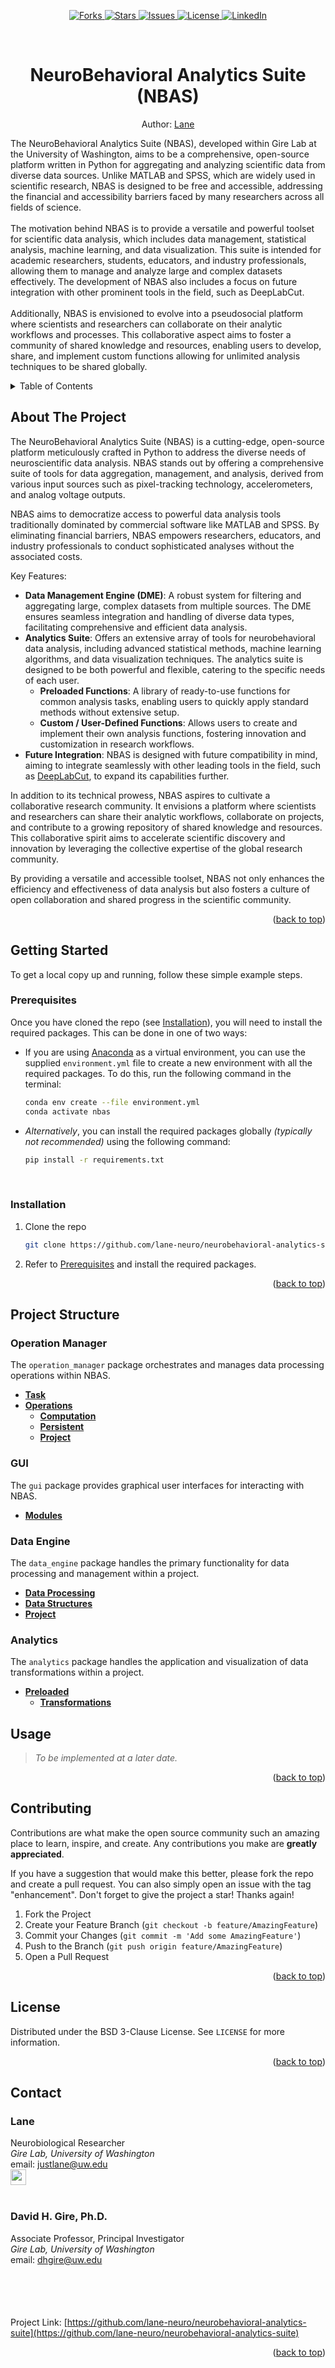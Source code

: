 <a name="readme-top"></a>

<!-- PROJECT SHIELDS -->
<!-- Using markdown "reference style" links for readability. -->
<!--
[![Contributors][contributors-shield]][contributors-url]
-->
<p align="center">
  <a href="https://github.com/lane-neuro/neurobehavioral-analytics-suite/network/members">
    <img src="https://img.shields.io/github/forks/lane-neuro/neurobehavioral-analytics-suite.svg?style=for-the-badge" alt="Forks">
  </a>
  <a href="https://github.com/lane-neuro/neurobehavioral-analytics-suite/stargazers">
    <img src="https://img.shields.io/github/stars/lane-neuro/neurobehavioral-analytics-suite.svg?style=for-the-badge" alt="Stars">
  </a>
  <a href="https://github.com/lane-neuro/neurobehavioral-analytics-suite/issues">
    <img src="https://img.shields.io/github/issues/lane-neuro/neurobehavioral-analytics-suite.svg?style=for-the-badge" alt="Issues">
  </a>
  <a href="https://github.com/lane-neuro/neurobehavioral-analytics-suite/blob/main/LICENSE">
    <img src="https://img.shields.io/github/license/lane-neuro/neurobehavioral-analytics-suite.svg?style=for-the-badge" alt="License">
  </a>
  <a href="https://linkedin.com/in/lane14">
    <img src="https://img.shields.io/badge/-LinkedIn-black.svg?style=for-the-badge&logo=linkedin&colorB=555" alt="LinkedIn">
  </a>
</p>

<!-- PROJECT LOGO -->
<br />
<div align="center">
  <!--
  <a href="https://github.com/lane-neuro/neurobehavioral-analytics-suite">
    <img src="images/logo.png" alt="Logo" width="80" height="80">
  </a>
  -->
  <h1>NeuroBehavioral Analytics Suite (NBAS)</h1>
  <p>Author: <a href="#contact">Lane</a></p>
  <p align="left">
    The NeuroBehavioral Analytics Suite (NBAS), developed within Gire Lab at the University of Washington, aims to be a comprehensive, open-source platform written in Python for aggregating and analyzing scientific data from diverse data sources. Unlike MATLAB and SPSS, which are widely used in scientific research, NBAS is designed to be free and accessible, addressing the financial and accessibility barriers faced by many researchers across all fields of science.
    <br /><br />
    The motivation behind NBAS is to provide a versatile and powerful toolset for scientific data analysis, which includes data management, statistical analysis, machine learning, and data visualization. This suite is intended for academic researchers, students, educators, and industry professionals, allowing them to manage and analyze large and complex datasets effectively. The development of NBAS also includes a focus on future integration with other prominent tools in the field, such as DeepLabCut.
    <br /><br />
    Additionally, NBAS is envisioned to evolve into a pseudosocial platform where scientists and researchers can collaborate on their analytic workflows and processes. This collaborative aspect aims to foster a community of shared knowledge and resources, enabling users to develop, share, and implement custom functions allowing for unlimited analysis techniques to be shared globally.
  </p>
  <!-- <a href="https://github.com/lane-neuro/neurobehavioral-analytics-suite"><strong>Explore the docs »</strong></a> -->
</div>

<!-- TABLE OF CONTENTS -->
<details>
  <summary>Table of Contents</summary>
  <ol>
    <li><a href="#about-the-project">About The Project</a></li>
    <li><a href="#getting-started">Getting Started</a>
      <ul>
        <li><a href="#prerequisites">Prerequisites</a></li>
        <li><a href="#installation">Installation</a></li>
      </ul>
    </li>
    <li><a href="#project-structure">Project Structure</a>
      <ul>
        <li><a href="#operation-manager">Operation Manager</a>
          <ul>
            <li><a href="#operation-manager-task">Task</a></li>
            <li><a href="#operation-manager-operations">Operations</a>
              <ul>
                <li><a href="#operations-computation">Computation</a></li>
                <li><a href="#operations-persistent">Persistent</a></li>
                <li><a href="#operations-project">Project</a></li>
              </ul>
            </li>
          </ul>
        </li>
        <li><a href="#gui">GUI</a>
          <ul>
            <li><a href="#gui-modules">Modules</a></li>
          </ul>
        </li>
        <li><a href="#data-engine">Data Engine</a>
          <ul>
            <li><a href="#data-engine-data-processing">Data Processing</a></li>
            <li><a href="#data-engine-data-structures">Data Structures</a></li>
            <li><a href="#data-engine-project">Project</a></li>
          </ul>
        </li>
        <li><a href="#analytics">Analytics</a>
          <ul>
            <li><a href="#preloaded">Preloaded</a>
              <ul>
                <li><a href="#preloaded-transformations">Transformations</a></li>
              </ul>
            </li>
          </ul>
        </li>
      </ul>
    </li>
    <li><a href="#usage">Usage</a></li>
    <li><a href="#contributing">Contributing</a></li>
    <li><a href="#license">License</a></li>
    <li><a href="#contact">Contact</a></li>
  </ol>
</details>

<!-- ABOUT THE PROJECT -->
## About The Project

The NeuroBehavioral Analytics Suite (NBAS) is a cutting-edge, open-source platform meticulously crafted in Python to address the diverse needs of neuroscientific data analysis. NBAS stands out by offering a comprehensive suite of tools for data aggregation, management, and analysis, derived from various input sources such as pixel-tracking technology, accelerometers, and analog voltage outputs.

NBAS aims to democratize access to powerful data analysis tools traditionally dominated by commercial software like MATLAB and SPSS. By eliminating financial barriers, NBAS empowers researchers, educators, and industry professionals to conduct sophisticated analyses without the associated costs.

Key Features:
* **Data Management Engine (DME)**: A robust system for filtering and aggregating large, complex datasets from multiple sources. The DME ensures seamless integration and handling of diverse data types, facilitating comprehensive and efficient data analysis.
* **Analytics Suite**: Offers an extensive array of tools for neurobehavioral data analysis, including advanced statistical methods, machine learning algorithms, and data visualization techniques. The analytics suite is designed to be both powerful and flexible, catering to the specific needs of each user.
  * **Preloaded Functions**: A library of ready-to-use functions for common analysis tasks, enabling users to quickly apply standard methods without extensive setup.
  * **Custom / User-Defined Functions**: Allows users to create and implement their own analysis functions, fostering innovation and customization in research workflows.
* **Future Integration**: NBAS is designed with future compatibility in mind, aiming to integrate seamlessly with other leading tools in the field, such as [DeepLabCut](https://github.com/DeepLabCut/DeepLabCut), to expand its capabilities further.

In addition to its technical prowess, NBAS aspires to cultivate a collaborative research community. It envisions a platform where scientists and researchers can share their analytic workflows, collaborate on projects, and contribute to a growing repository of shared knowledge and resources. This collaborative spirit aims to accelerate scientific discovery and innovation by leveraging the collective expertise of the global research community.

By providing a versatile and accessible toolset, NBAS not only enhances the efficiency and effectiveness of data analysis but also fosters a culture of open collaboration and shared progress in the scientific community.


<p align="right">(<a href="#readme-top">back to top</a>)</p>

<!-- GETTING STARTED -->
## Getting Started

To get a local copy up and running, follow these simple example steps.

### Prerequisites
Once you have cloned the repo (see [Installation](#installation)), you will need to install the required packages. This can be done in one of two ways:
* If you are using [Anaconda](https://www.anaconda.com/) as a virtual environment, you can use the supplied `environment.yml` file to create a new environment with all the required packages. To do this, run the following command in the terminal:
  ```sh
  conda env create --file environment.yml
  conda activate nbas
  ```
* <i>Alternatively</i>, you can install the required packages globally <i>(typically not recommended)</i> using the following command:
    ```sh
    pip install -r requirements.txt
  ```
<br />

### Installation
1. Clone the repo
   ```sh
   git clone https://github.com/lane-neuro/neurobehavioral-analytics-suite.git
   ```
2. Refer to <a href="#prerequisites">Prerequisites</a> and install the required packages.

<p align="right">(<a href="#readme-top">back to top</a>)</p>

  
<!-- PROJECT STRUCTURE -->
## Project Structure

### Operation Manager
The `operation_manager` package orchestrates and manages data processing operations within NBAS.
- **[Task](operation_manager/task/README.md)**
- **[Operations](operation_manager/operations/README.md)**
  - **[Computation](operation_manager/operations/computation/README.md)**
  - **[Persistent](operation_manager/operations/persistent/README.md)**
  - **[Project](operation_manager/operations/project/README.md)**

### GUI
The `gui` package provides graphical user interfaces for interacting with NBAS.
- **[Modules](gui/modules/README.md)**

### Data Engine
The `data_engine` package handles the primary functionality for data processing and management within a project.
- **[Data Processing](data_engine/data_processing/README.md)**
- **[Data Structures](data_engine/data_structures/README.md)**
- **[Project](data_engine/project/README.md)**

### Analytics
The `analytics` package handles the application and visualization of data transformations within a project.
- **[Preloaded](analytics/preloaded/README.md)**
  - **[Transformations](analytics/preloaded/transformations/README.md)**



<!-- USAGE EXAMPLES -->
## Usage
> <i>To be implemented at a later date.</i>

<p align="right">(<a href="#readme-top">back to top</a>)</p>



<!-- CONTRIBUTING -->
## Contributing

Contributions are what make the open source community such an amazing place to learn, inspire, and create. Any contributions you make are **greatly appreciated**.

If you have a suggestion that would make this better, please fork the repo and create a pull request. You can also simply open an issue with the tag "enhancement".
Don't forget to give the project a star! Thanks again!

1. Fork the Project
2. Create your Feature Branch (`git checkout -b feature/AmazingFeature`)
3. Commit your Changes (`git commit -m 'Add some AmazingFeature'`)
4. Push to the Branch (`git push origin feature/AmazingFeature`)
5. Open a Pull Request

<p align="right">(<a href="#readme-top">back to top</a>)</p>



<!-- LICENSE -->
## License

Distributed under the BSD 3-Clause License. See `LICENSE` for more information.

<p align="right">(<a href="#readme-top">back to top</a>)</p>



<!-- CONTACT -->
## Contact

### Lane
Neurobiological Researcher
<br /><i>Gire Lab, University of Washington</i>
<br />email: [justlane@uw.edu](mailto:justlane@uw.edu)
<br /><a href="https://linkedin.com/in/lane14"><img align="center" height="25" src="https://img.shields.io/badge/-LinkedIn-black.svg?style=for-the-badge&logo=linkedin&colorB=555"></a>
<br />
<br />
### David H. Gire, Ph.D.
Associate Professor, Principal Investigator
<br /><i>Gire Lab, University of Washington</i>
<br />email: [dhgire@uw.edu](mailto:dhgire@uw.edu)
<br /><a href="https://psych.uw.edu/people/6312"><img align="center" height="15" src="https://uw-s3-cdn.s3.us-west-2.amazonaws.com/wp-content/uploads/sites/230/2023/11/02134822/Wordmark_center_Purple_Hex.png"></a>
<br /><br /><br /><br /><br />Project Link: [https://github.com/lane-neuro/neurobehavioral-analytics-suite](https://github.com/lane-neuro/neurobehavioral-analytics-suite)

<p align="right">(<a href="#readme-top">back to top</a>)</p>

<!-- MARKDOWN LINKS & IMAGES -->
<!-- https://www.markdownguide.org/basic-syntax/#reference-style-links -->
[contributors-shield]: https://img.shields.io/github/contributors/lane-neuro/neurobehavioral-analytics-suite.svg?style=for-the-badge
[contributors-url]: https://github.com/lane-neuro/neurobehavioral-analytics-suite/graphs/contributors
[forks-shield]: https://img.shields.io/github/forks/lane-neuro/neurobehavioral-analytics-suite.svg?style=for-the-badge
[forks-url]: https://github.com/lane-neuro/neurobehavioral-analytics-suite/network/members
[stars-shield]: https://img.shields.io/github/stars/lane-neuro/neurobehavioral-analytics-suite.svg?style=for-the-badge
[stars-url]: https://github.com/lane-neuro/neurobehavioral-analytics-suite/stargazers
[issues-shield]: https://img.shields.io/github/issues/lane-neuro/neurobehavioral-analytics-suite.svg?style=for-the-badge
[issues-url]: https://github.com/lane-neuro/neurobehavioral-analytics-suite/issues
[license-shield]: https://img.shields.io/github/license/lane-neuro/neurobehavioral-analytics-suite.svg?style=for-the-badge
[license-url]: https://github.com/lane-neuro/neurobehavioral-analytics-suite/blob/main/LICENSE
[linkedin-shield]: https://img.shields.io/badge/-LinkedIn-black.svg?style=for-the-badge&logo=linkedin&colorB=555
[linkedin-url]: https://linkedin.com/in/lane14
